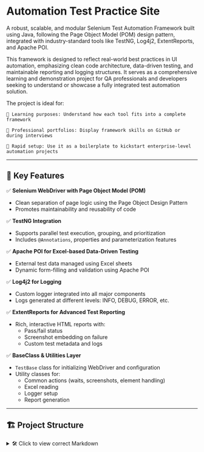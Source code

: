 # Automation Test Practice Site


 A robust, scalable, and modular Selenium Test Automation Framework built using Java, following the Page Object Model (POM) design pattern, integrated with industry-standard tools like TestNG, Log4j2, ExtentReports, and Apache POI.

This framework is designed to reflect real-world best practices in UI automation, emphasizing clean code architecture, data-driven testing, and maintainable reporting and logging structures. It serves as a comprehensive learning and demonstration project for QA professionals and developers seeking to understand or showcase a fully integrated test automation solution.

The project is ideal for:

    🔹 Learning purposes: Understand how each tool fits into a complete framework

    🔹 Professional portfolios: Display framework skills on GitHub or during interviews

    🔹 Rapid setup: Use it as a boilerplate to kickstart enterprise-level automation projects



---

## 🚀 Key Features

✅ **Selenium WebDriver with Page Object Model (POM)**  
- Clean separation of page logic using the Page Object Design Pattern  
- Promotes maintainability and reusability of code

✅ **TestNG Integration**  
- Supports parallel test execution, grouping, and prioritization  
- Includes `@Annotations`, properties and parameterization features

✅ **Apache POI for Excel-based Data-Driven Testing**  
- External test data managed using Excel sheets  
- Dynamic form-filling and validation using Apache POI

✅ **Log4j2 for Logging**  
- Custom logger integrated into all major components  
- Logs generated at different levels: INFO, DEBUG, ERROR, etc.

✅ **ExtentReports for Advanced Test Reporting**  
- Rich, interactive HTML reports with:
  - Pass/fail status  
  - Screenshot embedding on failure  
  - Custom test metadata and logs

✅ **BaseClass & Utilities Layer**  
- `TestBase` class for initializing WebDriver and configuration  
- Utility classes for:
  - Common actions (waits, screenshots, element handling)  
  - Excel reading  
  - Logger setup  
  - Report generation

---

## 🏗️ Project Structure

<details> <summary>🛠️ Click to view correct Markdown</summary>
```
AutomationTest_PracticeSite/
├── pom.xml             # Maven build configuration
├── README.md           # Project documentation
├── uBlock.xpi          # Firefox adblocker extension for test stability
├── test-output/        # Auto-generated TestNG reports
├── logs/               # Application logs generated via Log4j2
├── reports/            # ExtentReports HTML output
├── screenshots/        # Screenshots during test execution
├── testCasesImages/    # Static image assets for test cases
├── testData/           # Excel or CSV files used for data-driven testing
├── target/             # Maven compiled classes and reports
├── src/
│   ├── test/
│   │   ├── java/
│   │   │   └── com/
│   │   │       └── automationtestexercise/
│   │   │           ├── pageObjects/    # Page Object Model classes
│   │   │           ├── testBase/       # WebDriver config & base setup
│   │   │           ├── testCases/      # Test classes using TestNG
│   │   │           └── utilities/      # Common helpers (paths, waits, logger)
│   └── test/
│       └── resources/
│           └── log4j2.xml    # Log4j2 configuration file

```
</details>


## ⚙️ Tools & Technologies Used

| Category       | Tool/Library                  |
|----------------|-------------------------------|
| Programming    | Java                          |
| Testing        | Selenium WebDriver, TestNG    |
| Logging        | Log4j2                        |
| Reporting      | ExtentReports                 |
| Data Handling  | Apache POI                    |
| Build Tool     | Maven                         |
| Versioning     | Git + GitHub                  |
| IDE            | Eclipse                       |



